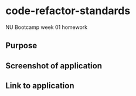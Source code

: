 # code-refactor-standards
NU Bootcamp week 01 homework
## Purpose

## Screenshot of application 

## Link to application 

